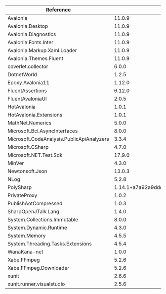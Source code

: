  | Reference                                 | Version                                         | License Type    | License                                                                 | 
 | ----------------------------------------- | ----------------------------------------------- | --------------- | ----------------------------------------------------------------------- | 
 | Avalonia                                  | 11.0.9                                          | MIT             | https://licenses.nuget.org/MIT                                          | 
 | Avalonia.Desktop                          | 11.0.9                                          | MIT             | https://licenses.nuget.org/MIT                                          | 
 | Avalonia.Diagnostics                      | 11.0.9                                          | MIT             | https://licenses.nuget.org/MIT                                          | 
 | Avalonia.Fonts.Inter                      | 11.0.9                                          | MIT             | https://licenses.nuget.org/MIT                                          | 
 | Avalonia.Markup.Xaml.Loader               | 11.0.9                                          | MIT             | https://licenses.nuget.org/MIT                                          | 
 | Avalonia.Themes.Fluent                    | 11.0.9                                          | MIT             | https://licenses.nuget.org/MIT                                          | 
 | coverlet.collector                        | 6.0.0                                           | MIT             | https://licenses.nuget.org/MIT                                          | 
 | DotnetWorld                               | 1.2.5                                           |                 | https://raw.githubusercontent.com/yamachu/DotnetWorld/master/LICENSE    | 
 | Epoxy.Avalonia11                          | 1.12.0                                          | Apache-2.0      | https://licenses.nuget.org/Apache-2.0                                   | 
 | FluentAssertions                          | 6.12.0                                          | Apache-2.0      | https://licenses.nuget.org/Apache-2.0                                   | 
 | FluentAvaloniaUI                          | 2.0.5                                           | MIT             | https://licenses.nuget.org/MIT                                          | 
 | HotAvalonia                               | 1.0.1                                           | LICENSE.md      | https://www.nuget.org/packages/HotAvalonia/1.0.1/License                | 
 | HotAvalonia.Extensions                    | 1.0.1                                           | LICENSE.md      | https://www.nuget.org/packages/HotAvalonia.Extensions/1.0.1/License     | 
 | MathNet.Numerics                          | 5.0.0                                           | MIT             | https://licenses.nuget.org/MIT                                          | 
 | Microsoft.Bcl.AsyncInterfaces             | 8.0.0                                           | MIT             | https://licenses.nuget.org/MIT                                          | 
 | Microsoft.CodeAnalysis.PublicApiAnalyzers | 3.3.4                                           | MIT             | https://licenses.nuget.org/MIT                                          | 
 | Microsoft.CSharp                          | 4.7.0                                           | MIT             | https://licenses.nuget.org/MIT                                          | 
 | Microsoft.NET.Test.Sdk                    | 17.9.0                                          | LICENSE_MIT.txt | https://www.nuget.org/packages/Microsoft.NET.Test.Sdk/17.9.0/License    | 
 | MinVer                                    | 4.3.0                                           | Apache-2.0      | https://licenses.nuget.org/Apache-2.0                                   | 
 | Newtonsoft.Json                           | 13.0.3                                          | MIT             | https://licenses.nuget.org/MIT                                          | 
 | NLog                                      | 5.2.8                                           | BSD-3-Clause    | https://licenses.nuget.org/BSD-3-Clause                                 | 
 | PolySharp                                 | 1.14.1+a7a92a9ddd050275c91c42b711d22cb41c3fbf3d | MIT             | https://licenses.nuget.org/MIT                                          | 
 | PrivateProxy                              | 1.0.2                                           | MIT             | https://licenses.nuget.org/MIT                                          | 
 | PublishAotCompressed                      | 1.0.3                                           | MIT             | https://licenses.nuget.org/MIT                                          | 
 | SharpOpenJTalk.Lang                       | 1.4.0                                           |                 | https://raw.githubusercontent.com/yamachu/SharpOpenJTalk/master/LICENSE | 
 | System.Collections.Immutable              | 8.0.0                                           | MIT             | https://licenses.nuget.org/MIT                                          | 
 | System.Dynamic.Runtime                    | 4.3.0                                           | MS-EULA         | http://go.microsoft.com/fwlink/?LinkId=329770                           | 
 | System.Memory                             | 4.5.5                                           | MIT             | https://github.com/dotnet/corefx/blob/master/LICENSE.TXT                | 
 | System.Threading.Tasks.Extensions         | 4.5.4                                           | MIT             | https://github.com/dotnet/corefx/blob/master/LICENSE.TXT                | 
 | WanaKana-net                              | 1.0.0                                           | MIT             | https://licenses.nuget.org/MIT                                          | 
 | Xabe.FFmpeg                               | 5.2.6                                           |                 | https://ffmpeg.xabe.net/license.html                                    | 
 | Xabe.FFmpeg.Downloader                    | 5.2.6                                           |                 | https://ffmpeg.xabe.net/license.html                                    | 
 | xunit                                     | 2.6.6                                           | Apache-2.0      | https://licenses.nuget.org/Apache-2.0                                   | 
 | xunit.runner.visualstudio                 | 2.5.6                                           | Apache-2.0      | https://licenses.nuget.org/Apache-2.0                                   | 
